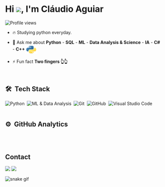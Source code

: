 <h1 align="left">Hi <img src="https://raw.githubusercontent.com/kaueMarques/kaueMarques/master/hi.gif" height="30px">, I'm Cláudio Aguiar</h1>
<p align="left"> <img src="https://komarev.com/ghpvc/?username=claudioaguiarg&color=blueviolet" alt="Profile views" /> </p>

- 🔥 Studying python everyday.

- 💬 Ask me about **Python** - **SQL** - **ML** - **Data Analysis & Science** - **IA** - **C#** - **C++**<img align="center" alt="Rafa-Python" height="30" width="40" src="https://raw.githubusercontent.com/devicons/devicon/master/icons/python/python-original.svg">

- ⚡ Fun fact **Two fingers 👆👆**
<br>

## 🛠 &nbsp;Tech Stack

![Python](https://img.shields.io/badge/-Python-05122A?style=flat&logo=python)&nbsp;
![ML & Data Analysis](https://img.shields.io/badge/-Python-05122A?style=flat&logo=python)&nbsp;
![Git](https://img.shields.io/badge/-Git-05122A?style=flat&logo=git)&nbsp;
![GitHub](https://img.shields.io/badge/-GitHub-05122A?style=flat&logo=github)&nbsp;
![Visual Studio Code](https://img.shields.io/badge/-Visual%20Studio%20Code-05122A?style=flat&logo=visual-studio-code&logoColor=007ACC)&nbsp;
<br><br>
## ⚙️ &nbsp;GitHub Analytics
<p align="left">
</p>

<br><br>

## Contact

 <a href="https://www.linkedin.com/in/claudioaguiarg" target="_blank"><img src="https://img.shields.io/badge/-LinkedIn-%230077B5?style=for-the-badge&logo=linkedin&logoColor=white" target="_blank"></a>
  <a href = "mailto:claudioaguiargomes@gmail.com"><img src="https://img.shields.io/badge/-Gmail-%23333?style=for-the-badge&logo=gmail&logoColor=white" target="_blank"></a>

![snake gif](https://github.com/claudioaguiarg/claudioaguiarg/blob/output/github-contribution-grid-snake.svg)

